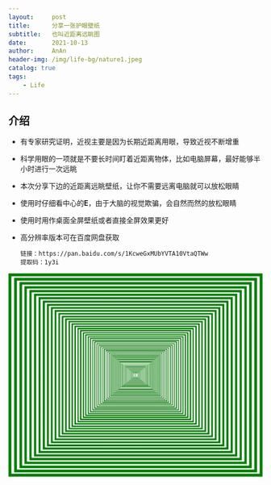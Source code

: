 ```yaml
---
layout:     post   
title:      分享一张护眼壁纸   
subtitle:   也叫近距离远眺图   
date:       2021-10-13   
author:     AnAn   
header-img: /img/life-bg/nature1.jpeg   
catalog: true   
tags:   
    - Life     
---   
```


## 介绍   

- 有专家研究证明，近视主要是因为长期近距离用眼，导致近视不断增重

- 科学用眼的一项就是不要长时间盯着近距离物体，比如电脑屏幕，最好能够半小时进行一次远眺
  
- 本次分享下边的近距离远眺壁纸，让你不需要远离电脑就可以放松眼睛

- 使用时仔细看中心的**E**，由于大脑的视觉欺骗，会自然而然的放松眼睛

- 使用时用作桌面全屏壁纸或者直接全屏效果更好

- 高分辨率版本可在百度网盘获取  
  ```markdown
  链接：https://pan.baidu.com/s/1KcweGxMUbYVTA10VtaQTWw 
  提取码：1y3i
  ```  
  
<div class="over"></div><!--背景层-->
<div class="amplifyImg"><!--注意：此处的amlifyImg不可少-->
     <img src="/img/post/huyan/护眼壁纸G.gif"/>
</div>